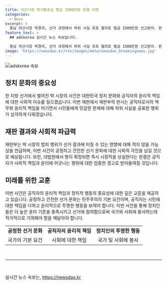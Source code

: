 ```yaml
---
title: 아산시장 파기환송심 벌금 1500만원 판결 이면
categories:
  - News
excerpt: >
  충남 아산시장 박경귀, 선거 과정에서 허위 사실 유포 혐의로 벌금 1500만원 선고받아. 판시 선거 결과에 영향 미칠 가능성 적지 않아며 박 시장의 행위 비난. 박 시장은 부동산 투기 의혹을 제기한 성명서와 문자를 통해 상대 후보에게 영향을 줄 가능성 언급됨. 대법원 상고 후 형량 유지돼 확정되면 박 시장은 시장직 상실. 
feature_text: >
  ## adskorea 실시간 뉴스 속보입니다.

  충남 아산시장 박경귀, 선거 과정에서 허위 사실 유포 혐의로 벌금 1500만원 선고받아. 판시 선거 결과에 영향 미칠 가능성 적지 않아며 박 시장의 행위 비난. 박 시장은 부동산 투기 의혹을 제기한 성명서와 문자를 통해 상대 후보에게 영향을 줄 가능성 언급됨. 대법원 상고 후 형량 유지돼 확정되면 박 시장은 시장직 상실. 
image: 'https://newsdao.kr/res/images/meta/newsdao_breakingnews.jpg'
---
```


<p><img src="https://newsdao.kr/res/images/meta/newsdao_breakingnews.jpg" alt="adskorea 속보" /></p>

<h2 data-ke-size="size26">정치 문화의 중요성</h2>

<p data-ke-size="size16">한 지방 선거에서 벌어진 박 시장의 사건은 대한민국 정치 문화와 공직자의 윤리적 책임에 대한 사회적 이슈를 일으켰습니다. 이번 재판에서 재판부의 판시는 공직자로서의 책무와 윤리적 책임을 어기면서 시민들에게 민감한 문제에 대해 허위 사실을 공표한 행위가 심각하게 다뤄졌습니다.</p>

<h2 data-ke-size="size26">재판 결과와 사회적 파급력</h2>

<p data-ke-size="size16">재판부는 박 시장의 범죄 행위가 선거 결과에 미칠 수 있는 영향에 대해 적지 않을 가능성을 언급하며, 이번 사건이 공정하고 건전한 선거 문화에 대한 사회적 각인을 남길 것으로 예상됩니다. 또한, 대법원에서 형이 확정되면 즉시 시장직을 상실한다는 판결은 공직자가 사회적 책임과 윤리에 어긋나는 행위에 대한 엄중한 경고로 받아들여질 것입니다.</p>

<h2 data-ke-size="size26">미래를 위한 교훈</h2>

<p data-ke-size="size16">이번 사건은 공직자의 윤리적 책임과 정치적 행동의 중요성에 대한 깊은 교훈을 제공하고 있습니다. 공정하고 건전한 선거 문화는 민주주의의 기본 요건이며, 공직자는 시민에 대한 책임을 다하고 윤리적으로 투명한 행동을 보여야 합니다. 이번 사건을 통해 정치인들은 더 높은 윤리 기준을 충족시키고 선거에 참여함으로써 국가와 사회에 봉사하는데 적극적으로 기여해야 함을 깨달아야 합니다.</p>

<table>
  <tbody>
    <tr>
      <td style="text-align: center; height: 17px;"><b>공정한 선거 문화</b></td>
      <td style="text-align: center; height: 17px;"><b>공직자의 윤리적 책임</b></td>
      <td style="text-align: center; height: 17px;"><b>정치인의 투명한 행동</b></td>
    </tr>
    <tr>
      <td style="text-align: center; height: 17px;">국가의 기본 요건</td>
      <td style="text-align: center; height: 17px;">사회에 대한 책임</td>
      <td style="text-align: center; height: 17px;">국가 및 사회에 봉사</td>
    </tr>
  </tbody>
</table>

<p data-ke-size="size16">&nbsp;</p>

<hr/>

<p data-ke-size="size16">&nbsp;</p>
실시간 뉴스 속보는, <a href="https://newsdao.kr" rel="dofollow">https://newsdao.kr</a>


